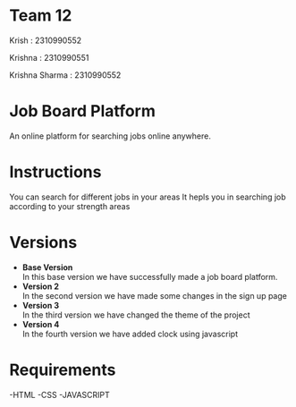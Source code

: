 # Team 12 

Krish : 2310990552

Krishna : 2310990551

Krishna Sharma : 2310990552

# Job Board Platform
An online platform for searching jobs online anywhere.

# Instructions
You can search for different jobs in your areas
It hepls you in searching job according to your strength areas

# Versions
<ul>
  <li><b>Base Version</b></li>
  In this base version we have successfully made a job board platform.
  <li><b>Version 2</b></li>
  In the second version we have made some changes in the sign up page
  <li><b>Version 3</b></li>
  In the third version we have changed the theme of the project
  <li><b>Version 4</b></li>
  In the fourth version we have added clock using javascript
</ul>

# Requirements
-HTML
-CSS
-JAVASCRIPT
